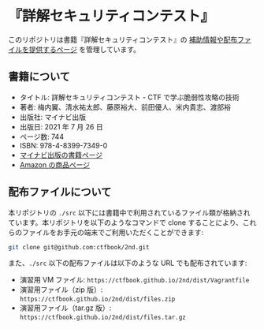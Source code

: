# 『詳解セキュリティコンテスト』

このリポジトリは書籍『詳解セキュリティコンテスト』の [補助情報や配布ファイルを提供するページ](https://ctfbook.github.io/2nd/) を管理しています。

## 書籍について

- タイトル: 詳解セキュリティコンテスト - CTF で学ぶ脆弱性攻略の技術
- 著者: 梅内翼、清水祐太郎、藤原裕大、前田優人、米内貴志、渡部裕
- 出版社: マイナビ出版
- 出版日: 2021 年 7 月 26 日
- ページ数: 744
- ISBN: 978-4-8399-7349-0
- [マイナビ出版の書籍ページ](https://book.mynavi.jp/ec/products/detail/id=122750)
- [Amazon の商品ページ](https://www.amazon.co.jp/dp/4839973490)

## 配布ファイルについて

本リポジトリの `./src` 以下には書籍中で利用されているファイル類が格納されています。本リポジトリを以下のようなコマンドで clone することにより、これらのファイルをお手元の端末でご利用いただくことができます:

```sh
git clone git@github.com:ctfbook/2nd.git
```

また、`./src` 以下の配布ファイルは以下のような URL でも配布されています:

- 演習用 VM ファイル: `https://ctfbook.github.io/2nd/dist/Vagrantfile`
- 演習用ファイル（zip 版）: `https://ctfbook.github.io/2nd/dist/files.zip`
- 演習用ファイル（tar.gz 版）: `https://ctfbook.github.io/2nd/dist/files.tar.gz`

